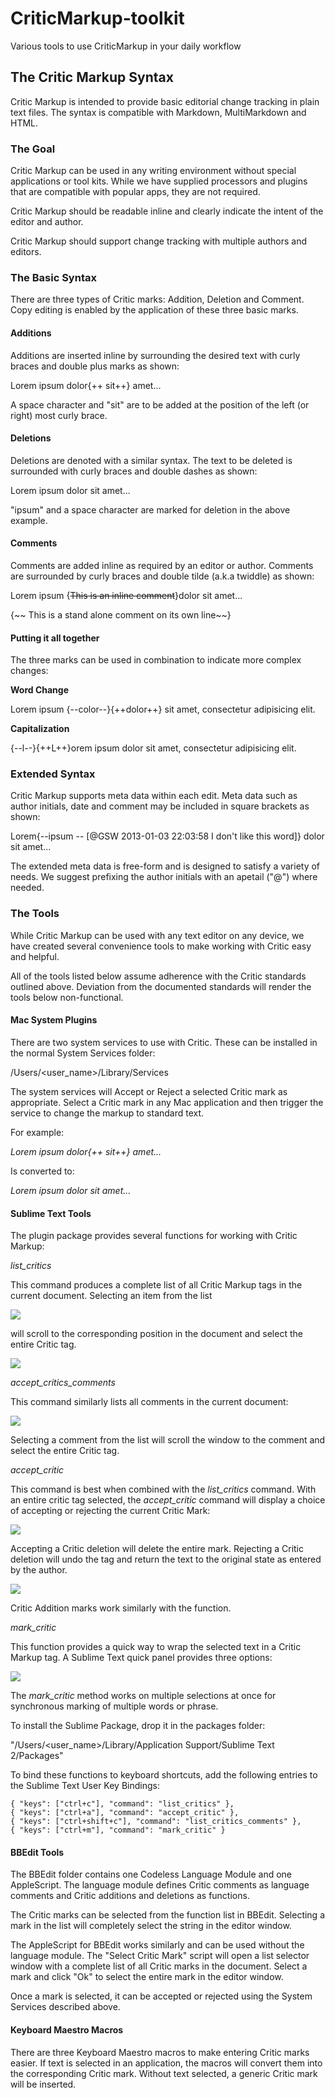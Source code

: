 CriticMarkup-toolkit
====================

Various tools to use CriticMarkup in your daily workflow

## The Critic Markup Syntax ##

Critic Markup is intended to provide basic editorial change tracking in plain text files. The syntax is compatible with Markdown, MultiMarkdown and HTML.

### The Goal ###

Critic Markup can be used in any writing environment without special applications or tool kits. While we have supplied processors and plugins that are compatible with popular apps, they are not required.

Critic Markup should be readable inline and clearly indicate the intent of the editor and author.

Critic Markup should support change tracking with multiple authors and editors.

### The Basic Syntax ###

There are three types of Critic marks: Addition, Deletion and Comment. Copy editing is enabled by the application of these three basic marks.

#### Additions ####

Additions are inserted inline by surrounding the desired text with curly braces and double plus marks as shown:

Lorem ipsum dolor{++ sit++} amet...

A space character and "sit" are to be added at the position of the left (or right) most curly brace.

#### Deletions ####

Deletions are denoted with a similar syntax. The text to be deleted is surrounded with curly braces and double dashes as shown:

Lorem ipsum dolor sit amet...

"ipsum" and a space character are marked for deletion in the above example.

#### Comments ####

Comments are added inline as required by an editor or author. Comments are surrounded by curly braces and double tilde (a.k.a twiddle) as shown:

Lorem ipsum {~~This is an inline comment~~}dolor sit amet...

{~~ This is a stand alone comment on its own line~~}

#### Putting it all together ####

The three marks can be used in combination to indicate more complex changes:

**Word Change**

Lorem ipsum {--color--}{++dolor++} sit amet, consectetur adipisicing elit.

**Capitalization**

{--l--}{++L++}orem ipsum dolor sit amet, consectetur adipisicing elit.

### Extended Syntax ###

Critic Markup supports meta data within each edit. Meta data such as author initials, date and comment may be included in square brackets as shown:

Lorem{--ipsum -- [@GSW 2013-01-03 22:03:58  I don't like this word]} dolor sit amet...

The extended meta data is free-form and is designed to satisfy a variety of needs. We suggest prefixing the author initials with an apetail ("@") where needed.

### The Tools ###

While Critic Markup can be used with any text editor on any device, we have created several convenience tools to make working with Critic easy and helpful.

All of the tools listed below assume adherence with the Critic standards outlined above. Deviation from the documented standards will render the tools below non-functional.

#### Mac System Plugins ####

There are two system services to use with Critic. These can be installed in the normal System Services folder:

/Users/<user_name>/Library/Services

The system services will Accept or Reject a selected Critic mark as appropriate. Select a Critic mark in any Mac application and then trigger the service to change the markup to standard text.

For example:

*Lorem ipsum dolor{++ sit++} amet...*

Is converted to:

*Lorem ipsum dolor sit amet...*


#### Sublime Text Tools ####

The plugin package provides several functions for working with Critic Markup:

*list_critics*

This command produces a complete list of all Critic Markup tags in the current document. Selecting an item from the list 

![](http://www.macdrifter.com/uploads/2013/01/Screen%20Shot%2020130103_222655_std.jpg)

will scroll to the corresponding position in the document and select the entire Critic tag.

![](http://www.macdrifter.com/uploads/2013/01/Screen%20Shot%2020130103_222716_std.jpg)

*accept_critics_comments*

This command similarly lists all comments in the current document:

![](http://www.macdrifter.com/uploads/2013/01/Screen%20Shot%2020130103_223719_std.jpg)

Selecting a comment from the list will scroll the window to the comment and select the entire Critic tag.

*accept_critic*

This command is best when combined with the *list_critics* command. With an entire critic tag selected, the *accept_critic* command will display a choice of accepting or rejecting the current Critic Mark:

![](http://www.macdrifter.com/uploads/2013/01/Screen%20Shot%2020130103_224025_std.jpg)

Accepting a Critic deletion will delete the entire mark. Rejecting a Critic deletion will undo the tag and return the text to the original state as entered by the author.

![](http://www.macdrifter.com/uploads/2013/01/Screen%20Shot%2020130103_225247.jpg)

Critic Addition marks work similarly with the function.

*mark_critic*

This function provides a quick way to wrap the selected text in a Critic Markup tag. A Sublime Text quick panel provides three options:

![](http://www.macdrifter.com/uploads/2013/01/Screen%20Shot%2020130103_225821_std.jpg)

The *mark_critic* method works on multiple selections at once for synchronous marking of multiple words or phrase.

To install the Sublime Package, drop it in the packages folder:

"/Users/<user_name>/Library/Application Support/Sublime Text 2/Packages"

To bind these functions to keyboard shortcuts, add the following entries to the Sublime Text User Key Bindings:

    { "keys": ["ctrl+c"], "command": "list_critics" },
    { "keys": ["ctrl+a"], "command": "accept_critic" },
    { "keys": ["ctrl+shift+c"], "command": "list_critics_comments" },
    { "keys": ["ctrl+m"], "command": "mark_critic" }


#### BBEdit Tools ####

The BBEdit folder contains one Codeless Language Module and one AppleScript. The language module defines Critic comments as language comments and Critic additions and deletions as functions.

The Critic marks can be selected from the function list in BBEdit. Selecting a mark in the list will completely select the string in the editor window.

The AppleScript for BBEdit works similarly and can be used without the language module. The "Select Critic Mark" script will open a list selector window with a complete list of all Critic marks in the document. Select a mark and click "Ok" to select the entire mark in the editor window.

Once a mark is selected, it can be accepted or rejected using the System Services described above.

#### Keyboard Maestro Macros ####

There are three Keyboard Maestro macros to make entering Critic marks easier. If text is selected in an application, the macros will convert them into the corresponding Critic mark. Without text selected, a generic Critic mark will be inserted.





